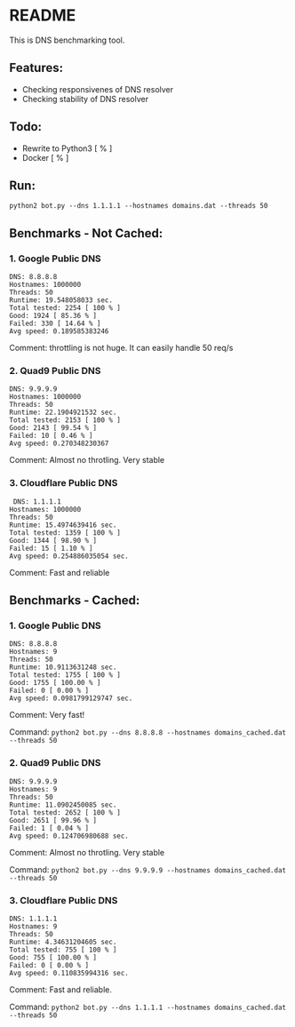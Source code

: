 # README
This is DNS benchmarking tool.

## Features:
- Checking responsivenes of DNS resolver
- Checking stability of DNS resolver

## Todo:
- Rewrite to Python3 [ % ]
- Docker [ % ]


## Run:
```
python2 bot.py --dns 1.1.1.1 --hostnames domains.dat --threads 50
```
 

## Benchmarks - Not Cached:

### 1. Google Public DNS
```
DNS: 8.8.8.8
Hostnames: 1000000
Threads: 50
Runtime: 19.548058033 sec.
Total tested: 2254 [ 100 % ]
Good: 1924 [ 85.36 % ]
Failed: 330 [ 14.64 % ]
Avg speed: 0.189585383246
```
Comment: throttling is not huge. It can easily handle 50 req/s

### 2. Quad9 Public DNS
```
DNS: 9.9.9.9
Hostnames: 1000000
Threads: 50
Runtime: 22.1904921532 sec.
Total tested: 2153 [ 100 % ]
Good: 2143 [ 99.54 % ]
Failed: 10 [ 0.46 % ]
Avg speed: 0.270348230367
```
Comment: Almost no throtling. Very stable


### 3. Cloudflare Public DNS 
```
 DNS: 1.1.1.1
Hostnames: 1000000
Threads: 50
Runtime: 15.4974639416 sec.
Total tested: 1359 [ 100 % ]
Good: 1344 [ 98.90 % ]
Failed: 15 [ 1.10 % ]
Avg speed: 0.254886035054 sec.
```

Comment: Fast and reliable






## Benchmarks - Cached:

### 1. Google Public DNS
```
DNS: 8.8.8.8
Hostnames: 9
Threads: 50
Runtime: 10.9113631248 sec.
Total tested: 1755 [ 100 % ]
Good: 1755 [ 100.00 % ]
Failed: 0 [ 0.00 % ]
Avg speed: 0.0981799129747 sec.
```
Comment: Very fast!

Command: ```python2 bot.py --dns 8.8.8.8 --hostnames domains_cached.dat --threads 50```

 

### 2. Quad9 Public DNS
```
DNS: 9.9.9.9
Hostnames: 9
Threads: 50
Runtime: 11.0902450085 sec.
Total tested: 2652 [ 100 % ]
Good: 2651 [ 99.96 % ]
Failed: 1 [ 0.04 % ]
Avg speed: 0.124706980688 sec.
```
Comment: Almost no throtling. Very stable

Command: ```python2 bot.py --dns 9.9.9.9 --hostnames domains_cached.dat --threads 50```

### 3. Cloudflare Public DNS 
```
DNS: 1.1.1.1
Hostnames: 9
Threads: 50
Runtime: 4.34631204605 sec.
Total tested: 755 [ 100 % ]
Good: 755 [ 100.00 % ]
Failed: 0 [ 0.00 % ]
Avg speed: 0.110835994316 sec.
```

Comment: Fast and reliable.

Command: ```python2 bot.py --dns 1.1.1.1 --hostnames domains_cached.dat --threads 50```